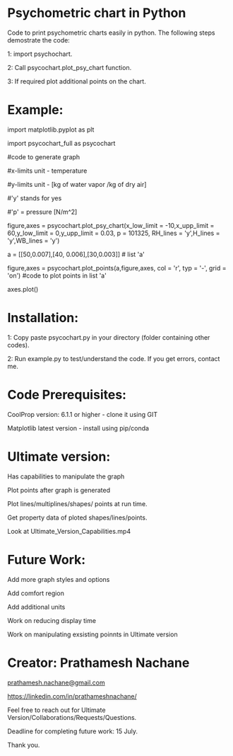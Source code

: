 # Psychometric chart in Python

Code to print psychometric charts easily in python. The following steps demostrate the code:

1: import psychochart.

2: Call psycochart.plot_psy_chart function.

3: If required plot additional points on the chart.

# Example:

import matplotlib.pyplot as plt

import psycochart_full as psycochart

#code to generate graph 

#x-limits unit - temperature

#y-limits unit - [kg of water vapor /kg of dry air]

#'y' stands for yes 

#'p' = pressure [N/m^2] 

figure,axes = psycochart.plot_psy_chart(x_low_limit = -10,x_upp_limit = 60,y_low_limit = 0,y_upp_limit = 0.03, p = 101325, RH_lines = 'y',H_lines = 'y',WB_lines = 'y')

a = [[50,0.007],[40, 0.006],[30,0.003]] # list 'a'

figure,axes = psycochart.plot_points(a,figure,axes, col = 'r', typ = '-', grid = 'on') #code to plot points in list 'a'

axes.plot()

# Installation:
1: Copy paste psycochart.py in your directory (folder containing other codes).

2: Run example.py to test/understand the code. If you get errors, contact me.

# Code Prerequisites:
CoolProp version: 6.1.1 or higher - clone it using GIT

Matplotlib latest version - install using pip/conda

# Ultimate version:
Has capabilities to manipulate the graph

Plot points after graph is generated

Plot lines/multiplines/shapes/ points at run time.

Get property data of ploted shapes/lines/points.

Look at Ultimate_Version_Capabilities.mp4

# Future Work:
Add more graph styles and options

Add comfort region

Add additional units

Work on reducing display time

Work on manipulating exsisting poinnts in Ultimate version

# Creator: Prathamesh Nachane

prathamesh.nachane@gmail.com

https://linkedin.com/in/prathameshnachane/


Feel free to reach out for Ultimate Version/Collaborations/Requests/Questions.

Deadline for completing future work: 15 July.

Thank you.


